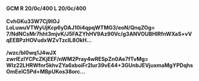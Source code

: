 #### GCM R 20/0c/400 L 20/0c/400
**CvhGKu33W7Cj9lOJ**<br/>**LoLuwuVTWyUjKcp6yDAJ10i4qpqWTMG3/eoN/QnqZOg=**<br/>**7/NdNCsMr7hht3mjvK/J5FAZYhHV9Az90Vc/g3ANVOUBHlRfnWXaS+vVqEEBPzHOVudxWZvTzcIL8OkH...**<br/><br/>
**/wzc/bl0wq1J4wJX**<br/>**zwrlEzIYCPcZKjEEF/nWM2Pray4wRESpZn0Ae7fTvMg=**<br/>**WIz22LHRWfnr5khvZYa6xboiFr2lur39vE44+3GUnbJEVjuxmaMgYPDqhsOmEelC5Pd+MBpUKos38orc...**
